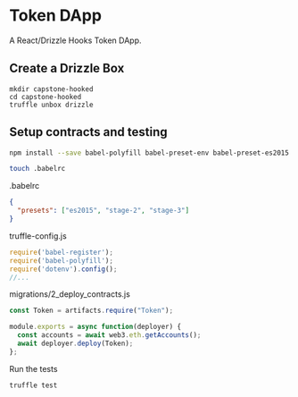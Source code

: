 # Token DApp

A React/Drizzle Hooks Token DApp.

## Create a Drizzle Box

```
mkdir capstone-hooked
cd capstone-hooked
truffle unbox drizzle
```

## Setup contracts and testing

```bash
npm install --save babel-polyfill babel-preset-env babel-preset-es2015 babel-preset-stage-2 babel-preset-stage-3 babel-register chai chai-as-promised chai-bignumber dotenv
```

```bash
touch .babelrc
```

.babelrc
```json
{
  "presets": ["es2015", "stage-2", "stage-3"]
}
```

truffle-config.js
```js
require('babel-register');
require('babel-polyfill');
require('dotenv').config();
//...
```

migrations/2_deploy_contracts.js
```js
const Token = artifacts.require("Token");

module.exports = async function(deployer) {
  const accounts = await web3.eth.getAccounts();
  await deployer.deploy(Token);
};
```

Run the tests
```
truffle test
```
